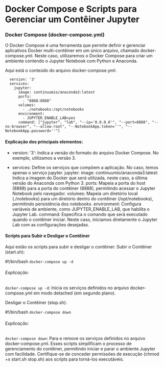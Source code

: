 # Docker Compose e Scripts para Gerenciar um Contêiner Jupyter
### Docker Compose (docker-compose.yml)
O Docker Compose é uma ferramenta que permite definir e gerenciar aplicativos Docker multi-contêiner em um único arquivo, chamado docker-compose.yml. Neste caso, utilizaremos o Docker Compose para criar um ambiente contendo o Jupyter Notebook com Python e Anaconda.

Aqui está o conteúdo do arquivo docker-compose.yml:
```
  version: '3'
  services:
    jupyter:
      image: continuumio/anaconda3:latest
      ports:
        - "8888:8888"
      volumes:
        - ./notebooks:/opt/notebooks
      environment:
        - JUPYTER_ENABLE_LAB=yes
      command: ["jupyter", "lab", "--ip='0.0.0.0'", "--port=8888", "--no-browser", "--allow-root", "--NotebookApp.token=''", "--NotebookApp.password=''"]
```

#### Explicação dos principais elementos:

- version: '3': Indica a versão do formato do arquivo Docker Compose. No exemplo, utilizamos a versão 3.

- services: Define os serviços que compõem a aplicação. No caso, temos apenas o serviço jupyter.
    jupyter:
      image: continuumio/anaconda3:latest: Indica a imagem do Docker que será utilizada, neste caso, a última versão do Anaconda com Python 3.
      ports: Mapeia a porta do host (8888) para a porta do contêiner (8888), permitindo acessar o Jupyter Notebook pelo navegador.
      volumes: Mapeia um diretório local (./notebooks) para um diretório dentro do contêiner (/opt/notebooks), permitindo persistência dos notebooks.
      environment: Configura variáveis de ambiente, como JUPYTER_ENABLE_LAB, que habilita o Jupyter Lab.
      command: Especifica o comando que será executado quando o contêiner iniciar. Neste caso, iniciamos diretamente o Jupyter Lab com as configurações desejadas.

#### Scripts para Subir e Desligar o Contêiner
Aqui estão os scripts para subir e desligar o contêiner:
Subir o Contêiner (start.sh):

#!/bin/bash
`docker-compose up -d`


###### Explicação:
`docker-compose up -d`: Inicia os serviços definidos no arquivo docker-compose.yml em modo detached (em segundo plano).

Desligar o Contêiner (stop.sh):

#!/bin/bash
`docker-compose down`

###### Explicação:
`docker-compose down`: Para e remove os serviços definidos no arquivo docker-compose.yml.
Esses scripts simplificam o processo de gerenciamento do contêiner, permitindo iniciar e parar o ambiente Jupyter com facilidade. Certifique-se de conceder permissões de execução (chmod +x start.sh stop.sh) aos scripts para torná-los executáveis.
